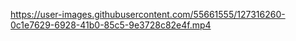 

https://user-images.githubusercontent.com/55661555/127316260-0c1e7629-6928-41b0-85c5-9e3728c82e4f.mp4


